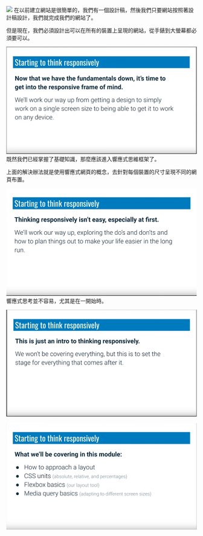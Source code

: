 ![](2019-11-11-21-18-29.png)
在以前建立網站是很簡單的，我們有一個設計稿，然後我們只要網站按照著設計稿設計，我們就完成我們的網站了。

但是現在，我們必須設計出可以在所有的裝置上呈現的網站，從手錶到大螢幕都必須要可以。

![](images/1/2019-11-11-21-22-09.png)
既然我們已經掌握了基礎知識，那麼應該進入響應式思維框架了。

上面的解決辦法就是使用響應式網頁的概念，去針對每個裝置的尺寸呈現不同的網頁布置。

![](images/1/2019-11-11-21-22-22.png)
響應式思考並不容易，尤其是在一開始時。

![](images/1/2019-11-11-21-19-43.png)

![](images/1/2019-11-11-21-23-04.png)

